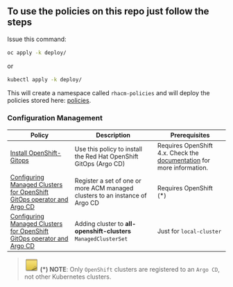 ## To use the policies on this repo just follow the steps

Issue this command:

```bash
oc apply -k deploy/
```

or

```bash
kubectl apply -k deploy/
```

This will create a namespace called `rhacm-policies` and will deploy the policies stored here:
[policies](grc/policies/CM-Configuration-Management).

### Configuration Management

Policy  | Description | Prerequisites
------- | ----------- | -------------
[Install OpenShift-Gitops](./grc/policies/CM-Configuration-Management/policy-openshift-gitops-operator-patched.yaml) | Use this policy to install the Red Hat OpenShift GitOps (Argo CD) | Requires OpenShift 4.x. Check the [documentation](https://access.redhat.com/documentation/en-us/openshift_container_platform/4.10/html/cicd/gitops) for more information.
[Configuring Managed Clusters for OpenShift GitOps operator and Argo CD](./grc/policies/CM-Configuration-Management/policy-openshift-gitops-operator-patched.yaml) | Register a set of one or more ACM managed clusters to an instance of Argo CD | Requires OpenShift (*)
[Configuring Managed Clusters for OpenShift GitOps operator and Argo CD](./grc/policies/CM-Configuration-Management/policy-label-cluster.yaml) | Adding cluster to **all-openshift-clusters** `ManagedClusterSet` | Just for `local-cluster`

> ![NOTE](../images/note-icon.png) **(*) NOTE**: Only `OpenShift` clusters are registered to an `Argo CD`, not other Kubernetes clusters.
